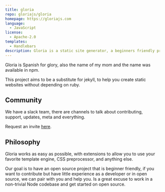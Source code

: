 ```yaml
---
title: gloria
repo: gloriajs/gloria
homepage: https://gloriajs.com
language:
  - JavaScript
license:
  - Apache-2.0
templates:
  - Handlebars
description: Gloria is a static site generator, a beginners friendly project
---
```


Gloria is Spanish for glory, also the name of my mom and the name was available in npm.

This project aims to be a substitute for jekyll, to help you create static websites without depending on ruby.

## Community

We have a slack team, there are channels to talk about contributing, support, updates, meta and everything.

Request an invite [here](http://slack.gloriajs.com/).


## Philosophy

Gloria works as easy as possible, with extensions to allow you to use your favorite template engine,
CSS preprocessor, and anything else.

Our goal is to have an open source project that is beginner friendly, if you want to contribute
but have little experience as a developer or in open source, we can pair with you and help you. Is a great
excuse to work in a non-trivial Node codebase and get started on open source.

